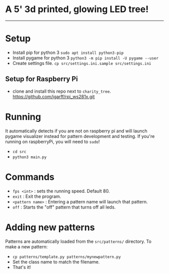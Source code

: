 # A 5' 3d printed, glowing LED tree!

-----------------------

# Setup
- Install pip for python 3 `sudo apt install python3-pip`
- Install pygame for python 3 `python3 -m pip install -U pygame --user`
- Create settings file. `cp src/settings.ini.sample src/settings.ini`

## Setup for Raspberry Pi
- clone and install this repo next to `charity_tree`. https://github.com/jgarff/rpi_ws281x.git


# Running
It automatically detects if you are not on raspberry pi and will launch
pygame visualizer instead for pattern development and testing. 
If you're running on raspberryPi, you will need to `sudo`!

- `cd src`
- `python3 main.py`


# Commands
- `fps <int>` : sets the running speed. Default 80.
- `exit` : Exit the program.
- `<pattern name>` : Entering a pattern name will launch that pattern.
- `off` : Starts the "off" pattern that turns off all leds.


# Adding new patterns
Patterns are automatically loaded from the `src/patterns/` directory.
To make a new pattern:
- `cp patterns/template.py patterns/mynewpattern.py`
- Set the class name to match the filename.
- That's it!
